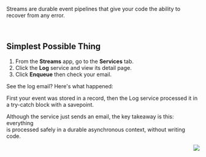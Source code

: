 Streams are durable event pipelines that give your code the ability to recover from any error.

<br/>

## Simplest Possible Thing

1. From the **Streams** app, go to the **Services** tab.
2. Click the  **Log** service and view its detail page.
3. Click **Enqueue** then check your email.

See the log email? Here's what happened:

First your event was stored in a record, then the Log service processed it in a try-catch block with a savepoint.

Although the service just sends an email, the key takeaway is this: everything
<br/>is processed safely in a durable asynchronous context, without writing code.

<img align="right" src="https://github.com/bigassforce/streams/wiki/48-simplest-thing-event.png" />